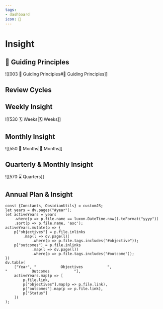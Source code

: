 ```yaml
---
tags:
- dashboard
icon: 🧭
---
```


# Insight

## 🧭 Guiding Principles
![[003 🧭 Guiding Principles#🧭 Guiding Principles]]

## Review Cycles

## Weekly Insight

![[530 🗓 Weeks|🗓 Weeks]] 

## Monthly Insight

![[550 📅 Months|📅 Months]]

## Quarterly & Monthly Insight

![[570 ⌛️ Quarters]]

## Annual Plan & Insight

```dataviewjs
const {Constants, ObsidianUtils} = customJS;
let years = dv.pages("#year");
let activeYears = years
    .where(p => p.file.name == luxon.DateTime.now().toFormat("yyyy"))
    .sort(p => p.file.name, 'asc');
activeYears.mutate(p => {
    p["objectives"] = p.file.inlinks
        .map(l => dv.page(l))
            .where(p => p.file.tags.includes("#objective"));
    p["outcomes"] = p.file.inlinks
            .map(l => dv.page(l))
            .where(p => p.file.tags.includes("#outcome"));
})
dv.table(
    ["Year", "⠀⠀⠀⠀⠀⠀⠀⠀⠀Objectives⠀⠀⠀⠀⠀⠀⠀⠀⠀", "⠀⠀⠀⠀⠀⠀⠀⠀⠀Outcomes⠀⠀⠀⠀⠀⠀⠀⠀⠀"],
    activeYears.map(p => [
        p.file.link,
        p["objectives"].map(p => p.file.link),
        p["outcomes"].map(p => p.file.link),
        p["Status"]
    ])
);
```
